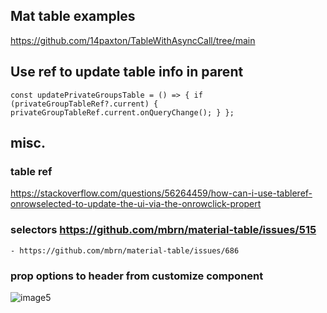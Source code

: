 ## Mat table examples

https://github.com/14paxton/TableWithAsyncCall/tree/main

## Use ref to update table info in parent

`const updatePrivateGroupsTable = () => {
if (privateGroupTableRef?.current) {
privateGroupTableRef.current.onQueryChange();
}
};`

## misc.

### table ref

<https://stackoverflow.com/questions/56264459/how-can-i-use-tableref-onrowselected-to-update-the-ui-via-the-onrowclick-propert>

### selectors <https://github.com/mbrn/material-table/issues/515>

    - https://github.com/mbrn/material-table/issues/686

### prop options to header from customize component

![image5](https://user-images.githubusercontent.com/26972590/188926053-d48bcf30-3a9a-4d64-8a73-24c569724eeb.png)

